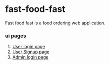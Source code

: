 # fast-food-fast

Fast food fast is a food ordering web application.
### ui pages
1. [User login page](https://malfahad.github.io/fast-food-fast/ui/html/login)
2. [User Signup page](https://malfahad.github.io/fast-food-fast/ui/html/signup) 
3. [Admin login page](https://malfahad.github.io/fast-food-fast/ui/html/admin-login)
